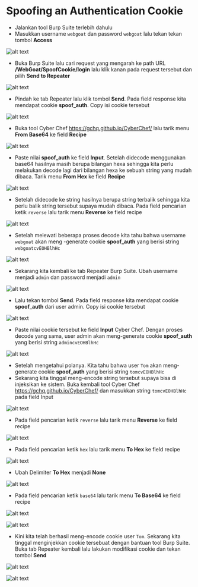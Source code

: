 # Spoofing an Authentication Cookie
- Jalankan tool Burp Suite terlebih dahulu
- Masukkan username `webgoat` dan password `webgoat` lalu tekan tekan tombol **Access**

![alt text](https://github.com/rahardian-dwi-saputra/webgoat/blob/main/assets/spoofing%20an%20authentication%20cookie/spoofing%20auth%201.JPG)

- Buka Burp Suite lalu cari request yang mengarah ke path URL **/WebGoat/SpoofCookie/login** lalu klik kanan pada request tersebut dan pilih **Send to Repeater**

![alt text](https://github.com/rahardian-dwi-saputra/webgoat/blob/main/assets/spoofing%20an%20authentication%20cookie/spoofing%20auth%202.JPG)

- Pindah ke tab Repeater lalu klik tombol **Send**. Pada field response kita mendapat cookie **spoof_auth**. Copy isi cookie tersebut

![alt text](https://github.com/rahardian-dwi-saputra/webgoat/blob/main/assets/spoofing%20an%20authentication%20cookie/spoofing%20auth%203.JPG)

- Buka tool Cyber Chef https://gchq.github.io/CyberChef/ lalu tarik menu **From Base64** ke field **Recipe**

![alt text](https://github.com/rahardian-dwi-saputra/webgoat/blob/main/assets/spoofing%20an%20authentication%20cookie/spoofing%20auth%204.jpg)

- Paste nilai **spoof_auth** ke field **Input**. Setelah didecode menggunakan base64 hasilnya masih berupa bilangan hexa sehingga kita perlu melakukan decode lagi dari bilangan hexa ke sebuah string yang mudah dibaca. Tarik menu **From Hex** ke field **Recipe**

![alt text](https://github.com/rahardian-dwi-saputra/webgoat/blob/main/assets/spoofing%20an%20authentication%20cookie/spoofing%20auth%205.jpg)

- Setelah didecode ke string hasilnya berupa string terbalik sehingga kita perlu balik string tersebut supaya mudah dibaca. Pada field pencarian ketik `reverse` lalu tarik menu **Reverse** ke field recipe

![alt text](https://github.com/rahardian-dwi-saputra/webgoat/blob/main/assets/spoofing%20an%20authentication%20cookie/spoofing%20auth%206.jpg)

- Setelah melewati beberapa proses decode kita tahu bahwa username `webgoat` akan meng -generate cookie **spoof_auth** yang berisi string `webgoatcvEOHBlhHc`

![alt text](https://github.com/rahardian-dwi-saputra/webgoat/blob/main/assets/spoofing%20an%20authentication%20cookie/spoofing%20auth%207.JPG)

- Sekarang kita kembali ke tab Repeater Burp Suite. Ubah username menjadi `admin` dan password menjadi `admin`

![alt text](https://github.com/rahardian-dwi-saputra/webgoat/blob/main/assets/spoofing%20an%20authentication%20cookie/spoofing%20auth%208.JPG)

- Lalu tekan tombol **Send**. Pada field response kita mendapat cookie **spoof_auth** dari user admin. Copy isi cookie tersebut

![alt text](https://github.com/rahardian-dwi-saputra/webgoat/blob/main/assets/spoofing%20an%20authentication%20cookie/spoofing%20auth%209.JPG)

- Paste nilai cookie tersebut ke field **Input** Cyber Chef. Dengan proses decode yang sama, user admin akan meng-generate cookie **spoof_auth** yang berisi string `admincvEOHBlhHc`

![alt text](https://github.com/rahardian-dwi-saputra/webgoat/blob/main/assets/spoofing%20an%20authentication%20cookie/spoofing%20auth%2010.JPG)

- Setelah mengetahui polanya. Kita tahu bahwa user `Tom` akan meng-generate cookie **spoof_auth** yang berisi string `tomcvEOHBlhHc`
- Sekarang kita tinggal meng-encode string tersebut supaya bisa di injeksikan ke sistem. Buka kembali tool Cyber Chef https://gchq.github.io/CyberChef/ dan masukkan string `tomcvEOHBlhHc` pada field Input

![alt text](https://github.com/rahardian-dwi-saputra/webgoat/blob/main/assets/spoofing%20an%20authentication%20cookie/spoofing%20auth%2011.JPG)

- Pada field pencarian ketik `reverse` lalu tarik menu **Reverse** ke field recipe

![alt text](https://github.com/rahardian-dwi-saputra/webgoat/blob/main/assets/spoofing%20an%20authentication%20cookie/spoofing%20auth%2012.jpg)

- Pada field pencarian ketik `hex` lalu tarik menu **To Hex** ke field recipe

![alt text](https://github.com/rahardian-dwi-saputra/webgoat/blob/main/assets/spoofing%20an%20authentication%20cookie/spoofing%20auth%2013.jpg)

- Ubah Delimiter **To Hex** menjadi **None**

![alt text](https://github.com/rahardian-dwi-saputra/webgoat/blob/main/assets/spoofing%20an%20authentication%20cookie/spoofing%20auth%2014.JPG)

- Pada field pencarian ketik `base64` lalu tarik menu **To Base64** ke field recipe

![alt text](https://github.com/rahardian-dwi-saputra/webgoat/blob/main/assets/spoofing%20an%20authentication%20cookie/spoofing%20auth%2015.jpg)

![alt text](https://github.com/rahardian-dwi-saputra/webgoat/blob/main/assets/spoofing%20an%20authentication%20cookie/spoofing%20auth%2016.JPG)

- Kini kita telah berhasil meng-encode cookie user `Tom`. Sekarang kita tinggal menginjekkan cookie tersebuat dengan bantuan tool Burp Suite. Buka tab Repeater kembali lalu lakukan modifikasi cookie dan tekan tombol **Send**

![alt text](https://github.com/rahardian-dwi-saputra/webgoat/blob/main/assets/spoofing%20an%20authentication%20cookie/spoofing%20auth%2017.JPG)

![alt text](https://github.com/rahardian-dwi-saputra/webgoat/blob/main/assets/spoofing%20an%20authentication%20cookie/spoofing%20auth%2018.JPG)